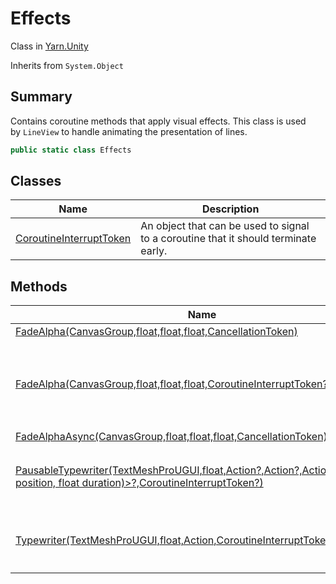 # Effects

Class in [Yarn.Unity](yarn.unity.md)

Inherits from `System.Object`

## Summary

Contains coroutine methods that apply visual effects. This class is used\
by `LineView` to handle animating the presentation of lines.

```csharp
public static class Effects
```

## Classes

| Name                                                                     | Description                                                                         |
| ------------------------------------------------------------------------ | ----------------------------------------------------------------------------------- |
| [CoroutineInterruptToken](yarn.unity.effects.coroutineinterrupttoken.md) | An object that can be used to signal to a coroutine that it should terminate early. |

## Methods

| Name                                                                                                                                                                          | Description                                                                                                                                                    |
| ----------------------------------------------------------------------------------------------------------------------------------------------------------------------------- | -------------------------------------------------------------------------------------------------------------------------------------------------------------- |
| [FadeAlpha(CanvasGroup,float,float,float,CancellationToken)](yarn.unity.effects.fadealpha-2.md)                                                                               |                                                                                                                                                                |
| [FadeAlpha(CanvasGroup,float,float,float,CoroutineInterruptToken?)](yarn.unity.effects.fadealpha-1.md)                                                                        | A coroutine that fades a `UnityEngine.CanvasGroup` object's opacity from `from` to `to` over the course of `fadeTime` seconds, and then invokes `onComplete` . |
| [FadeAlphaAsync(CanvasGroup,float,float,float,CancellationToken)](yarn.unity.effects.fadealphaasync.md)                                                                       |                                                                                                                                                                |
| [PausableTypewriter(TextMeshProUGUI,float,Action?,Action?,Action?,Stack<(int position, float duration)>?,CoroutineInterruptToken?)](yarn.unity.effects.pausabletypewriter.md) | A coroutine that gradually reveals the text in a `TMPro.TextMeshProUGUI` object over time.                                                                     |
| [Typewriter(TextMeshProUGUI,float,Action,CoroutineInterruptToken?)](yarn.unity.effects.typewriter.md)                                                                         | A coroutine that gradually reveals the text in a `TMPro.TextMeshProUGUI` object over time.                                                                     |
